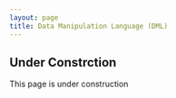 ```yaml
---
layout: page
title: Data Manipulation Language (DML)
---
```


## Under Constrction
This page is under construction